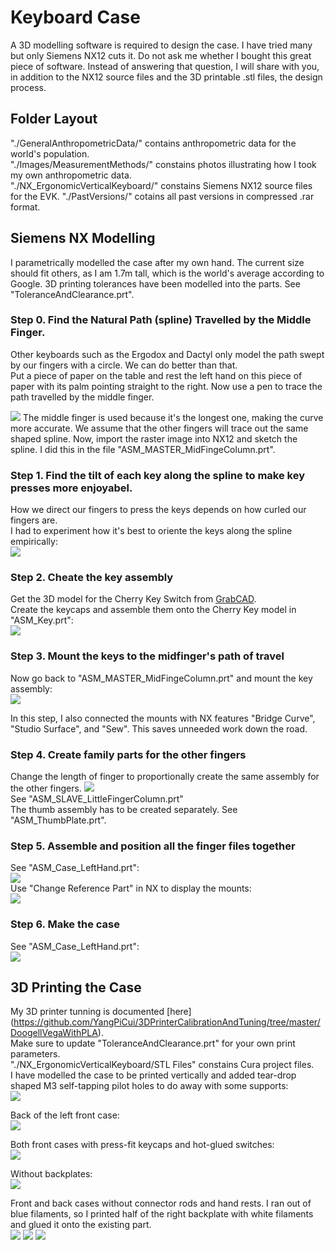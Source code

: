 # Keyboard Case
A 3D modelling software is required to design the case. I have tried many but only Siemens NX12 cuts it. Do not ask me whether I bought this great piece of software. Instead of answering that question, I will share with you, in addition to the NX12 source files and the 3D printable .stl files, the design process.  

## Folder Layout
"./GeneralAnthropometricData/" contains anthropometric data for the world's population.   
"./Images/MeasurementMethods/" constains photos illustrating how I took my own anthropometric data.  
"./NX_ErgonomicVerticalKeyboard/" constains Siemens NX12 source files for the EVK.
"./PastVersions/" cotains all past versions in compressed .rar format.  

## Siemens NX Modelling 
I parametrically modelled the case after my own hand. The current size should fit others, as I am 1.7m tall, which is the world's average according to Google.
3D printing tolerances have been modelled into the parts. See "ToleranceAndClearance.prt".  

### Step 0. Find the Natural Path (spline) Travelled by the Middle Finger.
Other keyboards such as the Ergodox and Dactyl only model the path swept by our fingers with a circle. We can do better than that.  
Put a piece of paper on the table and rest the left hand on this piece of paper with its palm pointing straight to the right. Now use a pen to trace the path travelled by the middle finger.
<!-- <img src="./Images/MidFingerPath0.jpg" width="500"> -->
<img src="./Images/MidFingerPath0.jpg">
The middle finger is used because it's the longest one, making the curve more accurate. We assume that the other fingers will trace out the same shaped spline.  
Now, import the raster image into NX12 and sketch the spline.  
I did this in the file "ASM_MASTER_MidFingeColumn.prt".  

### Step 1. Find the tilt of each key along the spline to make key presses more enjoyabel.
How we direct our fingers to press the keys depends on how curled our fingers are.  
I had to experiment how it's best to oriente the keys along the spline empirically:    
<img src="./Images/ASM_MASTER_MidFingeColumn0.PNG">  

### Step 2. Cheate the key assembly
Get the 3D model for the Cherry Key Switch from [GrabCAD](https://grabcad.com/library?page=1&time=all_time&sort=recent&query=cherry%20switch).  
Create the keycaps and assemble them onto the Cherry Key model in "ASM_Key.prt":  
<img src="./Images/ASM_Key0.PNG"> 
 
### Step 3. Mount the keys to the midfinger's path of travel
Now go back to "ASM_MASTER_MidFingeColumn.prt" and mount the key assembly:  
<img src="./Images/ASM_MASTER_MidFingeColumn1.PNG">   

In this step, I also connected the mounts with NX features "Bridge Curve", "Studio Surface", and "Sew".  This saves unneeded work down the road.  

### Step 4. Create family parts for the other fingers 
Change the length of finger to proportionally create the same assembly for the other fingers.
<img src="./Images/PartFamilies.PNG">   
See "ASM_SLAVE_LittleFingerColumn.prt"  
The thumb assembly has to be created separately. See "ASM_ThumbPlate.prt".  
 
### Step 5. Assemble and position all the finger files together
See "ASM_Case_LeftHand.prt":  
<img src="./Images/ASM_Case_LeftHand0.png">  
Use "Change Reference Part" in NX to display the mounts:  
<img src="./Images/ASM_Case_LeftHand1.png">  

### Step 6. Make the case
See "ASM_Case_LeftHand.prt":   
<img src="./Images/ASM_Case_LeftHand2.png">  


## 3D Printing the Case
My 3D printer tunning is documented [here] (https://github.com/YangPiCui/3DPrinterCalibrationAndTuning/tree/master/DoogellVegaWithPLA).  
Make sure to update "ToleranceAndClearance.prt" for your own print parameters.  
"./NX_ErgonomicVerticalKeyboard/STL Files" constains Cura project files.  
I have modelled the case to be printed vertically and added tear-drop shaped M3 self-tapping pilot holes to do away with some supports:  
<img src="./Images/ASM_Case_LeftHand3.png"> 

Back of the left front case:  
<img src="./Images/3DPrintedCase0.jpg">  

Both front cases with press-fit keycaps and hot-glued switches:  
<img src="./Images/CaseFront.jpg"> 

Without backplates:   
<img src="./Images/LeftHandPositioning.jpg"> 

Front and back cases without connector rods and hand rests. I ran out of blue filaments, so I printed half of the right backplate with white filaments and glued it onto the existing part.  
<img src="./Images/LeftRightCases0.jpg"> 
<img src="./Images/LeftRightCases1.jpg"> 
<img src="./Images/LeftRightCases2.jpg"> 


